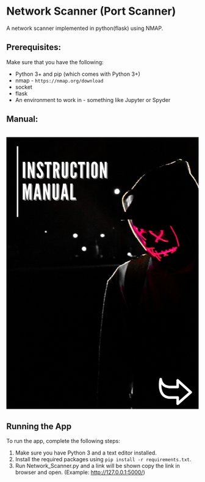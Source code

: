 # Network Scanner (Port Scanner)
A network scanner implemented in python(flask) using NMAP.

## Prerequisites:
Make sure that you have the following:
-  Python 3+ and pip (which comes with Python 3+)
-  nmap - `https://nmap.org/download`
-  socket
-  flask
-  An environment to work in - something like Jupyter or Spyder

## Manual:
<p align="center">
  <br>
  <a href="https://github.com/DeepKariaX/Network-Scanner-Flask/blob/main/Manual/Network_Scanner_Manual.pdf" class="image fit"><img src="https://github.com/DeepKariaX/Network-Scanner-Flask/blob/main/Manual/Network_Scanner_Manual_Cover.png" alt=""></a>
</p>


## Running the App
To run the app, complete the following steps:
1. Make sure you have Python 3 and a text editor installed.
2. Install the required packages using `pip install -r requirements.txt`.
3. Run Network_Scanner.py and a link will be shown copy the link in browser and open. (Example: http://127.0.0.1:5000/)